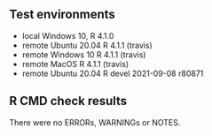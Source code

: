 ## Test environments
* local Windows 10, R 4.1.0
* remote Ubuntu 20.04 R 4.1.1 (travis)
* remote Windows 10 R 4.1.1 (travis)
* remote MacOS R 4.1.1 (travis)
* remote Ubuntu 20.04 R devel 2021-09-08 r80871

## R CMD check results
There were no ERRORs, WARNINGs or NOTES.
